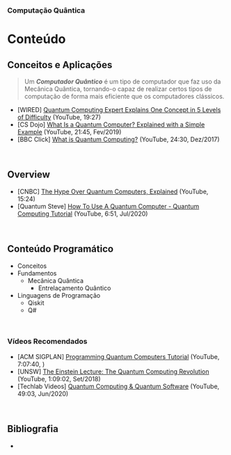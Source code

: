 ### Computação Quântica

# Conteúdo

## Conceitos e Aplicações

> Um **_Computador Quântico_** é um tipo de computador que faz uso da Mecânica Quântica, tornando-o capaz de realizar certos tipos de computação de forma mais eficiente que os computadores clássicos.

* [WIRED] [Quantum Computing Expert Explains One Concept in 5 Levels of Difficulty](https://www.youtube.com/watch?v=OWJCfOvochA) (YouTube, 19:27)
* [CS Dojo] [What Is a Quantum Computer? Explained with a Simple Example](https://www.youtube.com/watch?v=HdSmIUuGf-I) (YouTube, 21:45, Fev/2019)
* [BBC Click] [What is Quantum Computing?](https://www.youtube.com/watch?v=7HXTt7HMDE8) (YouTube, 24:30, Dez/2017)

<br>

## Overview

* [CNBC] [The Hype Over Quantum Computers, Explained](https://www.youtube.com/watch?v=u1XXjWr5frE) (YouTube, 15:24)
* [Quantum Steve] [How To Use A Quantum Computer - Quantum Computing Tutorial](https://www.youtube.com/watch?v=AoiI507OpEY) (YouTube, 6:51, Jul/2020)

<br>

## Conteúdo Programático

* Conceitos
* Fundamentos
    * Mecânica Quântica
        * Entrelaçamento Quântico
* Linguagens de Programação
    * Qiskit
    * Q#

<br>

### Vídeos Recomendados

* [ACM SIGPLAN] [Programming Quantum Computers Tutorial](https://www.youtube.com/watch?v=SCRZVVSUCp0) (YouTube, 7:07:40, )
* [UNSW] [The Einstein Lecture: The Quantum Computing Revolution](https://www.youtube.com/watch?v=FnPp73F5cnE) (YouTube, 1:09:02, Set/2018)
* [Techlab Videos] [Quantum Computing & Quantum Software](https://www.youtube.com/watch?v=reB5zq-5Ql4) (YouTube, 49:03, Jun/2020)

<br>

## Bibliografia

*
